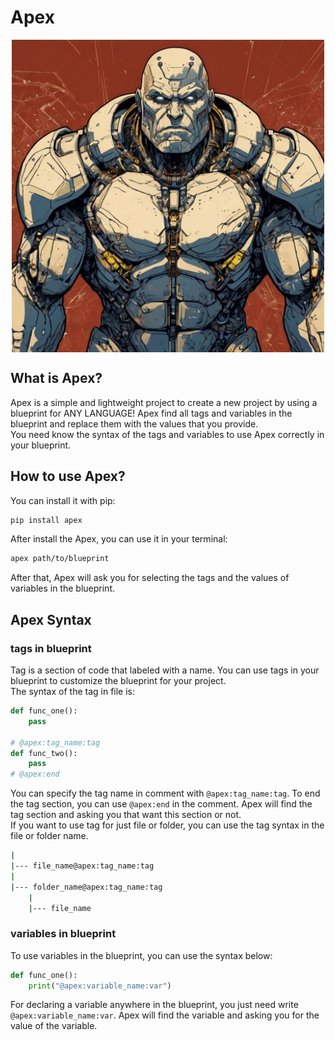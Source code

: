 # Apex

<div align="center">
  <img src=".github/assets/logo.jpg" width="500" height="500" align="center">
</div>

## What is Apex?
Apex is a simple and lightweight project to create a new project by using a blueprint for ANY LANGUAGE! 
Apex find all tags and variables in the blueprint and replace them with the values that you provide.  
You need know the syntax of the tags and variables to use Apex correctly in your blueprint.

## How to use Apex?
You can install it with pip:
```bash
pip install apex
```

After install the Apex, you can use it in your terminal:
```bash
apex path/to/blueprint
```

After that, Apex will ask you for selecting the tags and the values of variables in the blueprint.

## Apex Syntax

### tags in blueprint
Tag is a section of code that labeled with a name. You can use tags in your blueprint to customize the blueprint for your project.  
The syntax of the tag in file is:

```python
def func_one():
    pass

# @apex:tag_name:tag
def func_two():
    pass
# @apex:end
```

You can specify the tag name in comment with `@apex:tag_name:tag`. To end the tag section, you can
use `@apex:end` in the comment.
Apex will find the tag section and asking you that want this section or not.  
If you want to use tag for just file or folder, you can use the tag syntax in the file or folder name.
```bash
|
|--- file_name@apex:tag_name:tag
|
|--- folder_name@apex:tag_name:tag
    |
    |--- file_name
```

### variables in blueprint
To use variables in the blueprint, you can use the syntax below:

```python
def func_one():
    print("@apex:variable_name:var")
```

For declaring a variable anywhere in the blueprint, you just need write `@apex:variable_name:var`.
Apex will find the variable and asking you for the value of the variable.

